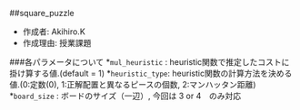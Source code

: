 ##square_puzzle

* 作成者: Akihiro.K
* 作成理由: 授業課題


###各パラメータについて
*```mul_heuristic``` : heuristic関数で推定したコストに掛け算する値.(default = 1)
*```heuristic_type```: heuristic関数の計算方法を決める値.(0:定数(0), 1:正解配置と異なるピースの個数, 2:マンハッタン距離)
*```board_size```    : ボードのサイズ（一辺）, 今回は 3 or 4　のみ対応

